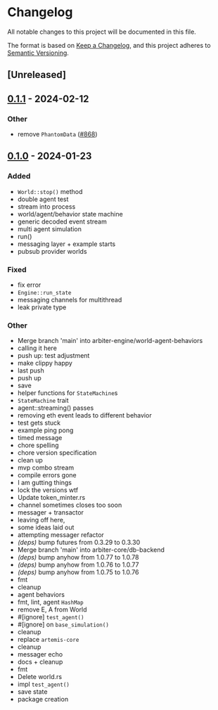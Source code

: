 # Changelog
All notable changes to this project will be documented in this file.

The format is based on [Keep a Changelog](https://keepachangelog.com/en/1.0.0/),
and this project adheres to [Semantic Versioning](https://semver.org/spec/v2.0.0.html).

## [Unreleased]

## [0.1.1](https://github.com/primitivefinance/arbiter/compare/arbiter-engine-v0.1.0...arbiter-engine-v0.1.1) - 2024-02-12

### Other
- remove `PhantomData` ([#868](https://github.com/primitivefinance/arbiter/pull/868))

## [0.1.0](https://github.com/primitivefinance/arbiter/releases/tag/arbiter-engine-v0.1.0) - 2024-01-23

### Added
- `World::stop()` method
- double agent test
- stream into process
- world/agent/behavior state machine
- generic decoded event stream
- multi agent simulation
- run()
- messaging layer + example starts
- pubsub provider worlds

### Fixed
- fix error
- `Engine::run_state`
- messaging channels for multithread
- leak private type

### Other
- Merge branch 'main' into arbiter-engine/world-agent-behaviors
- calling it here
- push up: test adjustment
- make clippy happy
- last push
- push up
- save
- helper functions for `StateMachine`s
- `StateMachine` trait
- agent::streaming() passes
- removing eth event leads to different behavior
- test gets stuck
- example ping pong
- timed message
- chore spelling
- chore version specification
- clean up
- mvp combo stream
- compile errors gone
- I am gutting things
- lock the versions wtf
- Update token_minter.rs
- channel sometimes closes too soon
- messager + transactor
- leaving off here,
- some ideas laid out
- attempting messager refactor
- *(deps)* bump futures from 0.3.29 to 0.3.30
- Merge branch 'main' into arbiter-core/db-backend
- *(deps)* bump anyhow from 1.0.77 to 1.0.78
- *(deps)* bump anyhow from 1.0.76 to 1.0.77
- *(deps)* bump anyhow from 1.0.75 to 1.0.76
- fmt
- cleanup
- agent behaviors
- fmt, lint, agent `HashMap`
- remove E, A from World
- #[ignore] `test_agent()`
- #[ignore] on `base_simulation()`
- cleanup
- replace `artemis-core`
- cleanup
- messager echo
- docs + cleanup
- fmt
- Delete world.rs
- impl `test_agent()`
- save state
- package creation
